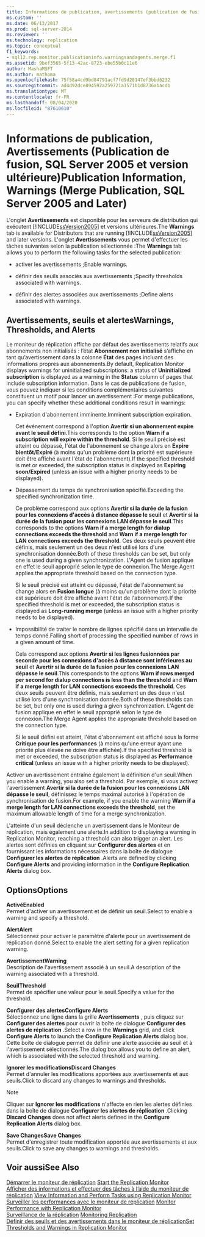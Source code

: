 ```yaml
---
title: Informations de publication, avertissements (publication de fusion, SQL Server 2005 et versions ultérieures) | Microsoft Docs
ms.custom: ''
ms.date: 06/13/2017
ms.prod: sql-server-2014
ms.reviewer: ''
ms.technology: replication
ms.topic: conceptual
f1_keywords:
- sql12.rep.monitor.publicationinfo.warningsandagents.merge.f1
ms.assetid: 9bef3565-5f13-42ac-8723-ebe55b0c11e6
author: MashaMSFT
ms.author: mathoma
ms.openlocfilehash: 75f58a4cd9bd84791acf7fd9d28147ef3bbd6232
ms.sourcegitcommit: ad4d92dce894592a259721a1571b1d8736abacdb
ms.translationtype: MT
ms.contentlocale: fr-FR
ms.lasthandoff: 08/04/2020
ms.locfileid: "87610610"
---
```

# <a name="publication-information-warnings-merge-publication-sql-server-2005-and-later"></a><span data-ttu-id="dc849-102">Informations de publication, Avertissements (Publication de fusion, SQL Server 2005 et version ultérieure)</span><span class="sxs-lookup"><span data-stu-id="dc849-102">Publication Information, Warnings (Merge Publication, SQL Server 2005 and Later)</span></span>
  <span data-ttu-id="dc849-103">L'onglet **Avertissements** est disponible pour les serveurs de distribution qui exécutent [!INCLUDE[ssVersion2005](../../includes/ssversion2005-md.md)] et versions ultérieures.</span><span class="sxs-lookup"><span data-stu-id="dc849-103">The **Warnings** tab is available for Distributors that are running [!INCLUDE[ssVersion2005](../../includes/ssversion2005-md.md)] and later versions.</span></span> <span data-ttu-id="dc849-104">L'onglet **Avertissements** vous permet d'effectuer les tâches suivantes selon la publication sélectionnée :</span><span class="sxs-lookup"><span data-stu-id="dc849-104">The **Warnings** tab allows you to perform the following tasks for the selected publication:</span></span>  
  
-   <span data-ttu-id="dc849-105">activer les avertissements ;</span><span class="sxs-lookup"><span data-stu-id="dc849-105">Enable warnings.</span></span>  
  
-   <span data-ttu-id="dc849-106">définir des seuils associés aux avertissements ;</span><span class="sxs-lookup"><span data-stu-id="dc849-106">Specify thresholds associated with warnings.</span></span>  
  
-   <span data-ttu-id="dc849-107">définir des alertes associées aux avertissements ;</span><span class="sxs-lookup"><span data-stu-id="dc849-107">Define alerts associated with warnings.</span></span>  
  
## <a name="warnings-thresholds-and-alerts"></a><span data-ttu-id="dc849-108">Avertissements, seuils et alertes</span><span class="sxs-lookup"><span data-stu-id="dc849-108">Warnings, Thresholds, and Alerts</span></span>  
 <span data-ttu-id="dc849-109">Le moniteur de réplication affiche par défaut des avertissements relatifs aux abonnements non initialisés : l’état **Abonnement non initialisé** s’affiche en tant qu’avertissement dans la colonne **État** des pages incluant des informations propres aux abonnements.</span><span class="sxs-lookup"><span data-stu-id="dc849-109">By default, Replication Monitor displays warnings for uninitialized subscriptions: a status of **Uninitialized subscription** is displayed as a warning in the **Status** column of pages that include subscription information.</span></span> <span data-ttu-id="dc849-110">Dans le cas de publications de fusion, vous pouvez indiquer si les conditions complémentaires suivantes constituent un motif pour lancer un avertissement :</span><span class="sxs-lookup"><span data-stu-id="dc849-110">For merge publications, you can specify whether these additional conditions result in warnings:</span></span>  
  
-   <span data-ttu-id="dc849-111">Expiration d'abonnement imminente.</span><span class="sxs-lookup"><span data-stu-id="dc849-111">Imminent subscription expiration.</span></span>  
  
     <span data-ttu-id="dc849-112">Cet événement correspond à l'option **Avertir si un abonnement expire avant le seuil défini**.</span><span class="sxs-lookup"><span data-stu-id="dc849-112">This corresponds to the option **Warn if a subscription will expire within the threshold**.</span></span> <span data-ttu-id="dc849-113">Si le seuil précisé est atteint ou dépassé, l'état de l'abonnement se change alors en **Expire bientôt/Expiré** (à moins qu'un problème dont la priorité est supérieure doit être affiché avant l'état de l'abonnement).</span><span class="sxs-lookup"><span data-stu-id="dc849-113">If the specified threshold is met or exceeded, the subscription status is displayed as **Expiring soon/Expired** (unless an issue with a higher priority needs to be displayed).</span></span>  
  
-   <span data-ttu-id="dc849-114">Dépassement du temps de synchronisation spécifié.</span><span class="sxs-lookup"><span data-stu-id="dc849-114">Exceeding the specified synchronization time.</span></span>  
  
     <span data-ttu-id="dc849-115">Ce problème correspond aux options **Avertir si la durée de la fusion pour les connexions d'accès à distance dépasse le seuil** et **Avertir si la durée de la fusion pour les connexions LAN dépasse le seuil**.</span><span class="sxs-lookup"><span data-stu-id="dc849-115">This corresponds to the options **Warn if a merge length for dialup connections exceeds the threshold** and **Warn if a merge length for LAN connections exceeds the threshold**.</span></span> <span data-ttu-id="dc849-116">Ces deux seuils peuvent être définis, mais seulement un des deux n'est utilisé lors d'une synchronisation donnée.</span><span class="sxs-lookup"><span data-stu-id="dc849-116">Both of these thresholds can be set, but only one is used during a given synchronization.</span></span> <span data-ttu-id="dc849-117">L'Agent de fusion applique en effet le seuil approprié selon le type de connexion.</span><span class="sxs-lookup"><span data-stu-id="dc849-117">The Merge Agent applies the appropriate threshold based on the connection type.</span></span>  
  
     <span data-ttu-id="dc849-118">Si le seuil précisé est atteint ou dépassé, l'état de l'abonnement se change alors en **Fusion longue** (à moins qu'un problème dont la priorité est supérieure doit être affiché avant l'état de l'abonnement).</span><span class="sxs-lookup"><span data-stu-id="dc849-118">If the specified threshold is met or exceeded, the subscription status is displayed as **Long-running merge** (unless an issue with a higher priority needs to be displayed).</span></span>  
  
-   <span data-ttu-id="dc849-119">Impossibilité de traiter le nombre de lignes spécifié dans un intervalle de temps donné.</span><span class="sxs-lookup"><span data-stu-id="dc849-119">Falling short of processing the specified number of rows in a given amount of time.</span></span>  
  
     <span data-ttu-id="dc849-120">Cela correspond aux options **Avertir si les lignes fusionnées par seconde pour les connexions d'accès à distance sont inférieures au seuil** et **Avertir si la durée de la fusion pour les connexions LAN dépasse le seuil**.</span><span class="sxs-lookup"><span data-stu-id="dc849-120">This corresponds to the options **Warn if rows merged per second for dialup connections is less than the threshold** and **Warn if a merge length for LAN connections exceeds the threshold**.</span></span> <span data-ttu-id="dc849-121">Ces deux seuils peuvent être définis, mais seulement un des deux n'est utilisé lors d'une synchronisation donnée.</span><span class="sxs-lookup"><span data-stu-id="dc849-121">Both of these thresholds can be set, but only one is used during a given synchronization.</span></span> <span data-ttu-id="dc849-122">L'Agent de fusion applique en effet le seuil approprié selon le type de connexion.</span><span class="sxs-lookup"><span data-stu-id="dc849-122">The Merge Agent applies the appropriate threshold based on the connection type.</span></span>  
  
     <span data-ttu-id="dc849-123">Si le seuil défini est atteint, l'état d'abonnement est affiché sous la forme **Critique pour les performances** (à moins qu'une erreur ayant une priorité plus élevée ne doive être affichée).</span><span class="sxs-lookup"><span data-stu-id="dc849-123">If the specified threshold is met or exceeded, the subscription status is displayed as **Performance critical** (unless an issue with a higher priority needs to be displayed).</span></span>  
  
 <span data-ttu-id="dc849-124">Activer un avertissement entraîne également la définition d'un seuil.</span><span class="sxs-lookup"><span data-stu-id="dc849-124">When you enable a warning, you also set a threshold.</span></span> <span data-ttu-id="dc849-125">Par exemple, si vous activez l'avertissement **Avertir si la durée de la fusion pour les connexions LAN dépasse le seuil**, définissez le temps maximal autorisé à l'opération de synchronisation de fusion.</span><span class="sxs-lookup"><span data-stu-id="dc849-125">For example, if you enable the warning **Warn if a merge length for LAN connections exceeds the threshold**, set the maximum allowable length of time for a merge synchronization.</span></span>  
  
 <span data-ttu-id="dc849-126">L'atteinte d'un seuil déclenche un avertissement dans le Moniteur de réplication, mais également une alerte.</span><span class="sxs-lookup"><span data-stu-id="dc849-126">In addition to displaying a warning in Replication Monitor, reaching a threshold can also trigger an alert.</span></span> <span data-ttu-id="dc849-127">Les alertes sont définies en cliquant sur **Configurer des alertes** et en fournissant les informations nécessaires dans la boîte de dialogue **Configurer les alertes de réplication** .</span><span class="sxs-lookup"><span data-stu-id="dc849-127">Alerts are defined by clicking **Configure Alerts** and providing information in the **Configure Replication Alerts** dialog box.</span></span>  
  
## <a name="options"></a><span data-ttu-id="dc849-128">Options</span><span class="sxs-lookup"><span data-stu-id="dc849-128">Options</span></span>  
 <span data-ttu-id="dc849-129">**Activé**</span><span class="sxs-lookup"><span data-stu-id="dc849-129">**Enabled**</span></span>  
 <span data-ttu-id="dc849-130">Permet d'activer un avertissement et de définir un seuil.</span><span class="sxs-lookup"><span data-stu-id="dc849-130">Select to enable a warning and specify a threshold.</span></span>  
  
 <span data-ttu-id="dc849-131">**Alert**</span><span class="sxs-lookup"><span data-stu-id="dc849-131">**Alert**</span></span>  
 <span data-ttu-id="dc849-132">Sélectionnez pour activer le paramètre d'alerte pour un avertissement de réplication donné.</span><span class="sxs-lookup"><span data-stu-id="dc849-132">Select to enable the alert setting for a given replication warning.</span></span>  
  
 <span data-ttu-id="dc849-133">**Avertissement**</span><span class="sxs-lookup"><span data-stu-id="dc849-133">**Warning**</span></span>  
 <span data-ttu-id="dc849-134">Description de l'avertissement associé à un seuil.</span><span class="sxs-lookup"><span data-stu-id="dc849-134">A description of the warning associated with a threshold.</span></span>  
  
 <span data-ttu-id="dc849-135">**Seuil**</span><span class="sxs-lookup"><span data-stu-id="dc849-135">**Threshold**</span></span>  
 <span data-ttu-id="dc849-136">Permet de spécifier une valeur pour le seuil.</span><span class="sxs-lookup"><span data-stu-id="dc849-136">Specify a value for the threshold.</span></span>  
  
 <span data-ttu-id="dc849-137">**Configurer des alertes**</span><span class="sxs-lookup"><span data-stu-id="dc849-137">**Configure Alerts**</span></span>  
 <span data-ttu-id="dc849-138">Sélectionnez une ligne dans la grille **Avertissements** , puis cliquez sur **Configurer des alertes** pour ouvrir la boîte de dialogue **Configurer des alertes de réplication** .</span><span class="sxs-lookup"><span data-stu-id="dc849-138">Select a row in the **Warnings** grid, and click **Configure Alerts** to launch the **Configure Replication Alerts** dialog box.</span></span> <span data-ttu-id="dc849-139">Cette boîte de dialogue permet de définir une alerte associée au seuil et à l'avertissement sélectionnés.</span><span class="sxs-lookup"><span data-stu-id="dc849-139">The dialog box allows you to define an alert, which is associated with the selected threshold and warning.</span></span>  
  
 <span data-ttu-id="dc849-140">**Ignorer les modifications**</span><span class="sxs-lookup"><span data-stu-id="dc849-140">**Discard Changes**</span></span>  
 <span data-ttu-id="dc849-141">Permet d'annuler les modifications apportées aux avertissements et aux seuils.</span><span class="sxs-lookup"><span data-stu-id="dc849-141">Click to discard any changes to warnings and thresholds.</span></span>  
  
> [!NOTE]  
>  <span data-ttu-id="dc849-142">Cliquer sur **Ignorer les modifications** n'affecte en rien les alertes définies dans la boîte de dialogue **Configurer les alertes de réplication** .</span><span class="sxs-lookup"><span data-stu-id="dc849-142">Clicking **Discard Changes** does not affect alerts defined in the **Configure Replication Alerts** dialog box.</span></span>  
  
 <span data-ttu-id="dc849-143">**Save Changes**</span><span class="sxs-lookup"><span data-stu-id="dc849-143">**Save Changes**</span></span>  
 <span data-ttu-id="dc849-144">Permet d'enregistrer toute modification apportée aux avertissements et aux seuils.</span><span class="sxs-lookup"><span data-stu-id="dc849-144">Click to save any changes to warnings and thresholds.</span></span>  
  
## <a name="see-also"></a><span data-ttu-id="dc849-145">Voir aussi</span><span class="sxs-lookup"><span data-stu-id="dc849-145">See Also</span></span>  
 <span data-ttu-id="dc849-146">[Démarrer le moniteur de réplication](monitor/start-the-replication-monitor.md) </span><span class="sxs-lookup"><span data-stu-id="dc849-146">[Start the Replication Monitor](monitor/start-the-replication-monitor.md) </span></span>  
 <span data-ttu-id="dc849-147">[Afficher des informations et effectuer des tâches à l’aide du moniteur de réplication](monitor/view-information-and-perform-tasks-replication-monitor.md) </span><span class="sxs-lookup"><span data-stu-id="dc849-147">[View Information and Perform Tasks using Replication Monitor](monitor/view-information-and-perform-tasks-replication-monitor.md) </span></span>  
 <span data-ttu-id="dc849-148">[Surveiller les performances avec le moniteur de réplication](monitor/monitor-performance-with-replication-monitor.md) </span><span class="sxs-lookup"><span data-stu-id="dc849-148">[Monitor Performance with Replication Monitor](monitor/monitor-performance-with-replication-monitor.md) </span></span>  
 <span data-ttu-id="dc849-149">[Surveillance de la réplication](monitoring-replication.md) </span><span class="sxs-lookup"><span data-stu-id="dc849-149">[Monitoring Replication](monitoring-replication.md) </span></span>  
 [<span data-ttu-id="dc849-150">Définir des seuils et des avertissements dans le moniteur de réplication</span><span class="sxs-lookup"><span data-stu-id="dc849-150">Set Thresholds and Warnings in Replication Monitor</span></span>](monitor/set-thresholds-and-warnings-in-replication-monitor.md)  
  
  
